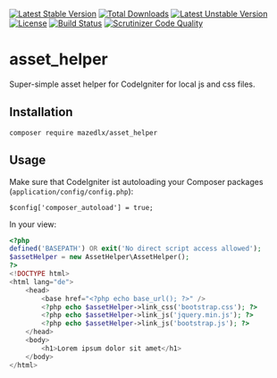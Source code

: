 [![Latest Stable Version](https://poser.pugx.org/mazedlx/asset_helper/v/stable)](https://packagist.org/packages/mazedlx/asset_helper)
[![Total Downloads](https://poser.pugx.org/mazedlx/asset_helper/downloads)](https://packagist.org/packages/mazedlx/asset_helper)
[![Latest Unstable Version](https://poser.pugx.org/mazedlx/asset_helper/v/unstable)](https://packagist.org/packages/mazedlx/asset_helper)
[![License](https://poser.pugx.org/mazedlx/asset_helper/license)](https://packagist.org/packages/mazedlx/asset_helper)
[![Build Status](https://travis-ci.org/mazedlx/asset_helper.svg?branch=master)](https://travis-ci.org/mazedlx/asset_helper)
[![Scrutinizer Code Quality](https://scrutinizer-ci.com/g/mazedlx/asset_helper/badges/quality-score.png?b=master)](https://scrutinizer-ci.com/g/mazedlx/asset_helper/?branch=master)
<!-- [![Monthly Downloads](https://poser.pugx.org/mazedlx/asset_helper/d/monthly)](https://packagist.org/packages/mazedlx/asset_helper) -->
<!-- [![Daily Downloads](https://poser.pugx.org/mazedlx/asset_helper/d/daily)](https://packagist.org/packages/mazedlx/asset_helper) -->

# asset_helper
Super-simple asset helper for CodeIgniter for local js and css files.

## Installation

`composer require mazedlx/asset_helper`

## Usage
Make sure that CodeIgniter ist autoloading your Composer packages (`application/config/config.php`):

`$config['composer_autoload'] = true;`


In your view:
```php
<?php
defined('BASEPATH') OR exit('No direct script access allowed');
$assetHelper = new AssetHelper\AssetHelper();
?>
<!DOCTYPE html>
<html lang="de">
    <head>
	    <base href="<?php echo base_url(); ?>" />
	    <?php echo $assetHelper->link_css('bootstrap.css'); ?>
	    <?php echo $assetHelper->link_js('jquery.min.js'); ?>
	    <?php echo $assetHelper->link_js('bootstrap.js'); ?>
	</head>
	<body>
        <h1>Lorem ipsum dolor sit amet</h1>
	</body>
</html>
```
